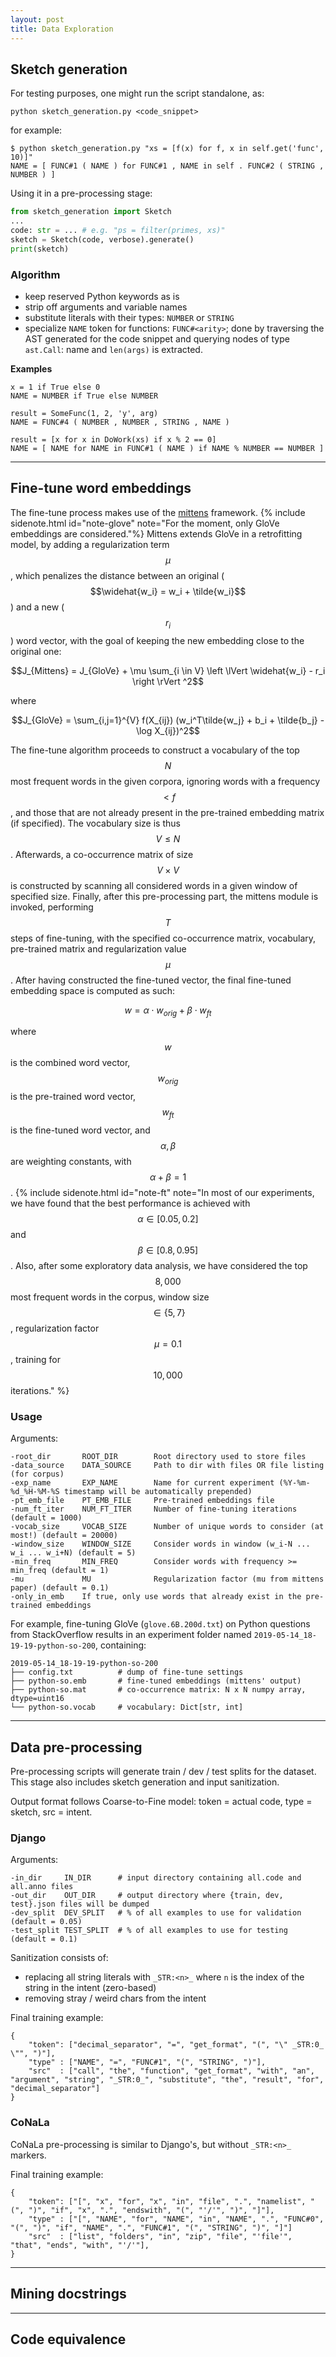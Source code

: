 ```yaml
---
layout: post
title: Data Exploration
---
```


## Sketch generation

For testing purposes, one might run the script standalone, as:

`python sketch_generation.py <code_snippet>`

for example:

```
$ python sketch_generation.py "xs = [f(x) for f, x in self.get('func', 10)]"
NAME = [ FUNC#1 ( NAME ) for FUNC#1 , NAME in self . FUNC#2 ( STRING , NUMBER ) ]
```

Using it in a pre-processing stage:

```python
from sketch_generation import Sketch
...
code: str = ... # e.g. "ps = filter(primes, xs)"
sketch = Sketch(code, verbose).generate()
print(sketch)
```

### Algorithm

- keep reserved Python keywords as is
- strip off arguments and variable names
- substitute literals with their types: `NUMBER` or `STRING`
- specialize `NAME` token for functions: `FUNC#<arity>`; done by traversing the AST generated for the code snippet and querying nodes of type `ast.Call`: name and `len(args)` is extracted.

**Examples**

```
x = 1 if True else 0
NAME = NUMBER if True else NUMBER

result = SomeFunc(1, 2, 'y', arg)
NAME = FUNC#4 ( NUMBER , NUMBER , STRING , NAME )

result = [x for x in DoWork(xs) if x % 2 == 0]
NAME = [ NAME for NAME in FUNC#1 ( NAME ) if NAME % NUMBER == NUMBER ]
```

---

## Fine-tune word embeddings

The fine-tune process makes use of the [mittens](https://github.com/roamanalytics/mittens) framework.
{% include sidenote.html id="note-glove" note="For the moment, only GloVe embeddings are considered."%}
Mittens extends GloVe in a retrofitting model, by adding a regularization term $$\mu$$, which penalizes the distance between
an original ($$\widehat{w_i} = w_i + \tilde{w_i}$$) and a new ($$r_i$$) word vector,
with the goal of keeping the new embedding close to the original one:

$$J_{Mittens} = J_{GloVe} + \mu \sum_{i \in V} \left \lVert \widehat{w_i} - r_i \right \rVert ^2$$

where

$$J_{GloVe} = \sum_{i,j=1}^{V} f(X_{ij}) (w_i^T\tilde{w_j} + b_i + \tilde{b_j} - \log X_{ij})^2$$

The fine-tune algorithm proceeds to construct a vocabulary of the top $$N$$ most frequent words in the given corpora,
ignoring words with a frequency $$< f$$, and those that are not already present in the pre-trained embedding matrix (if specified).
The vocabulary size is thus $$V \leq N$$. Afterwards, a co-occurrence matrix of size $$V \times V$$ is constructed by scanning all considered words in a given window of specified size.
Finally, after this pre-processing part, the mittens module is invoked, performing $$T$$ steps of fine-tuning, with the specified co-occurrence matrix, vocabulary, pre-trained matrix and regularization value $$\mu$$.
After having constructed the fine-tuned vector, the final fine-tuned embedding space is computed as such:

$$w = \alpha \cdot w_{orig} + \beta \cdot w_{ft}$$

where $$w$$ is the combined word vector, $$w_{orig}$$ is the pre-trained word vector, $$w_{ft}$$ is the fine-tuned word vector, and $$\alpha, \beta$$ are weighting constants, with $$\alpha + \beta = 1$$.
{% include sidenote.html id="note-ft" note="In most of our experiments, we have found that the best performance is achieved with $$\alpha \in [0.05, 0.2]$$ and $$\beta \in [0.8, 0.95]$$. Also, after some exploratory data analysis, we have considered the top $$8,000$$ most frequent words in the corpus, window size $$\in \{5, 7\}$$, regularization factor $$\mu = 0.1$$, training for $$10,000$$ iterations." %}

### Usage

Arguments:

```
-root_dir       ROOT_DIR        Root directory used to store files
-data_source    DATA_SOURCE     Path to dir with files OR file listing (for corpus)
-exp_name       EXP_NAME        Name for current experiment (%Y-%m-%d_%H-%M-%S timestamp will be automatically prepended)
-pt_emb_file    PT_EMB_FILE     Pre-trained embeddings file
-num_ft_iter    NUM_FT_ITER     Number of fine-tuning iterations (default = 1000)
-vocab_size     VOCAB_SIZE      Number of unique words to consider (at most!) (default = 20000)
-window_size    WINDOW_SIZE     Consider words in window (w_i-N ... w_i ... w_i+N) (default = 5)
-min_freq       MIN_FREQ        Consider words with frequency >= min_freq (default = 1)
-mu             MU              Regularization factor (mu from mittens paper) (default = 0.1)
-only_in_emb    If true, only use words that already exist in the pre-trained embeddings
```

For example, fine-tuning GloVe (`glove.6B.200d.txt`) on Python questions from StackOverflow results in an experiment
folder named `2019-05-14_18-19-19-python-so-200`, containing:

```
2019-05-14_18-19-19-python-so-200
├── config.txt          # dump of fine-tune settings
├── python-so.emb       # fine-tuned embeddings (mittens' output)
├── python-so.mat       # co-occurrence matrix: N x N numpy array, dtype=uint16
└── python-so.vocab     # vocabulary: Dict[str, int]
```

---

## Data pre-processing

Pre-processing scripts will generate train / dev / test splits for the dataset.
This stage also includes sketch generation and input sanitization.

Output format follows Coarse-to-Fine model: token = actual code, type = sketch, src = intent.

### Django

Arguments:
```
-in_dir     IN_DIR      # input directory containing all.code and all.anno files
-out_dir    OUT_DIR     # output directory where {train, dev, test}.json files will be dumped
-dev_split  DEV_SPLIT   # % of all examples to use for validation (default = 0.05)
-test_split TEST_SPLIT  # % of all examples to use for testing (default = 0.1)
```

Sanitization consists of:
- replacing all string literals with `_STR:<n>_` where `n` is the index of the string in the intent (zero-based)
- removing stray / weird chars from the intent

Final training example:
```
{
    "token": ["decimal_separator", "=", "get_format", "(", "\" _STR:0_ \"", ")"],
    "type" : ["NAME", "=", "FUNC#1", "(", "STRING", ")"],
    "src"  : ["call", "the", "function", "get_format", "with", "an", "argument", "string", "_STR:0_", "substitute", "the", "result", "for", "decimal_separator"]
}

```

### CoNaLa

CoNaLa pre-processing is similar to Django's, but without `_STR:<n>_` markers.

Final training example:
```
{
    "token": ["[", "x", "for", "x", "in", "file", ".", "namelist", "(", ")", "if", "x", ".", "endswith", "(", "'/'", ")", "]"],
    "type" : ["[", "NAME", "for", "NAME", "in", "NAME", ".", "FUNC#0", "(", ")", "if", "NAME", ".", "FUNC#1", "(", "STRING", ")", "]"]
    "src"  : ["list", "folders", "in", "zip", "file", "'file'", "that", "ends", "with", "'/'"],
}
```

---

## Mining docstrings

---

## Code equivalence
